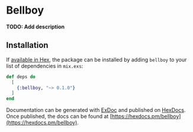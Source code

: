 # Bellboy

**TODO: Add description**

## Installation

If [available in Hex](https://hex.pm/docs/publish), the package can be installed
by adding `bellboy` to your list of dependencies in `mix.exs`:

```elixir
def deps do
  [
    {:bellboy, "~> 0.1.0"}
  ]
end
```

Documentation can be generated with [ExDoc](https://github.com/elixir-lang/ex_doc)
and published on [HexDocs](https://hexdocs.pm). Once published, the docs can
be found at [https://hexdocs.pm/bellboy](https://hexdocs.pm/bellboy).


